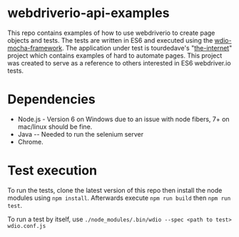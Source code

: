 # webdriverio-api-examples
This repo contains examples of how to use webdriverio to create page objects and tests. The tests are written in ES6 and executed using the [wdio-mocha-framework](https://github.com/webdriverio/wdio-mocha-framework). The application under test is tourdedave's "[the-internet](https://github.com/tourdedave/the-internet)" project which contains examples of hard to automate pages. This project was created to serve as a reference to others interested in ES6 webdriver.io tests.

# Dependencies
* Node.js - Version 6 on Windows due to an issue with node fibers, 7+ on mac/linux should be fine.
* Java -- Needed to run the selenium server
* Chrome.

# Test execution
To run the tests, clone the latest version of this repo then install the node modules using ```npm install```. Afterwards execute ```npm run build``` then ```npm run test```.

To run a test by itself, use ```./node_modules/.bin/wdio --spec <path to test> wdio.conf.js```
